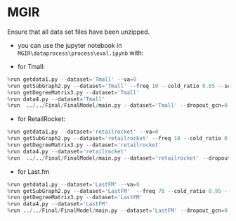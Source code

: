 # MGIR
Ensure that all data set files have been unzipped.

- you can use the jupyter notebook in `MGIR\dataprocess\process\eval.ipynb` with:

- for Tmall:

```python
%run getdata1.py --dataset='Tmall' --va=0
%run getSubGraph2.py --dataset='Tmall' --freq 10 --cold_ratio 0.85 --seq_ratio 1.0
%run getDegreeMatrix3.py --dataset='Tmall'
%run data4.py --dataset='Tmall'
%run  ../../Final/FinalModel/main.py --dataset='Tmall' --dropout_gcn=0.2 --dropout_local=0.2 --device='cuda:0'
```
- for RetailRocket:

```python
%run getdata1.py --dataset='retailrocket' --va=0
%run getSubGraph2.py --dataset='retailrocket' --freq 10 --cold_ratio 0.9 --seq_ratio 1.0 
%run getDegreeMatrix3.py --dataset='retailrocket'
%run data4.py --dataset='retailrocket'
%run  ../../Final/FinalModel/main.py --dataset='retailrocket' --dropout_gcn=0.1 --dropout_local=0.5 --l2=1e-6 --alpha=0.8 --device='cuda:0'
```
- for Last.fm

```python
%run getdata1.py --dataset='LastFM' --va=0
%run getSubGraph2.py --dataset='LastFM'  --freq 70 --cold_ratio 0.95 --seq_ratio 1.0 
%run getDegreeMatrix3.py --dataset='LastFM'
%run data4.py --dataset='LastFM'
%run ../../Final/FinalModel/main.py --dataset='LastFM' --dropout_gcn=0.2 --dropout_local=0.3 --l2=1e-6 --alpha=0.4 --batch_size=512 --device='cuda:0'
```







